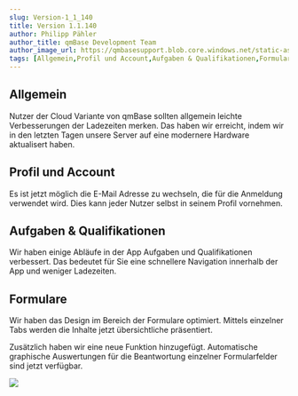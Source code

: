 ```yaml
---
slug: Version-1_1_140
title: Version 1.1.140
author: Philipp Pähler
author_title: qmBase Development Team
author_image_url: https://qmbasesupport.blob.core.windows.net/static-assets/img/persons/paehler_round.png
tags: [Allgemein,Profil und Account,Aufgaben & Qualifikationen,Formulare, Changelog]
---
```

## Allgemein

Nutzer der Cloud Variante von qmBase sollten allgemein leichte Verbesserungen der Ladezeiten merken. Das haben wir erreicht, indem wir in den letzten Tagen unsere Server auf eine modernere Hardware aktualisert haben.

## Profil und Account

Es ist jetzt möglich die E-Mail Adresse zu wechseln, die für die Anmeldung verwendet wird. Dies kann jeder Nutzer selbst in seinem Profil vornehmen.

## Aufgaben & Qualifikationen

Wir haben einige Abläufe in der App Aufgaben und Qualifikationen verbessert. Das bedeutet für Sie eine schnellere Navigation innerhalb der App und weniger Ladezeiten.

## Formulare

Wir haben das Design im Bereich der Formulare optimiert. Mittels einzelner Tabs werden die Inhalte jetzt übersichtliche präsentiert.

Zusätzlich haben wir eine neue Funktion hinzugefügt. Automatische graphische Auswertungen für die Beantwortung einzelner Formularfelder sind jetzt verfügbar. 

![](https://caqadmin.blob.core.windows.net/releasenotes/128/4c352b27-a3e2-477d-b9c4-5fb0515c4c1c-images-mceclip0.png)